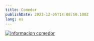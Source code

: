 ```yaml
---
title: Comedor
publishDate: 2023-12-05T14:08:50.100Z
lang: es
---
```

[![informacion comedor](/images/menjador.jpeg)](/images/menjador.jpeg)